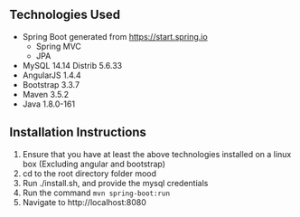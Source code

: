 ## Technologies Used
* Spring Boot generated from https://start.spring.io
  * Spring MVC
  * JPA
* MySQL 14.14 Distrib 5.6.33
* AngularJS 1.4.4
* Bootstrap 3.3.7
* Maven 3.5.2
* Java 1.8.0-161


## Installation Instructions
1. Ensure that you have at least the above technologies installed on a linux box (Excluding angular and bootstrap)
2. cd to the root directory folder mood
3. Run ./install.sh, and provide the mysql credentials
4. Run the command `mvn spring-boot:run`
5. Navigate to http://localhost:8080

